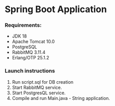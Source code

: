 # Spring Boot Application
### Requirements:
* JDK 18 
* Apache Tomcat 10.0
* PostgreSQL
* RabbitMQ 3.11.4
* Erlang/OTP 25.1.2
### Launch instructions
1. Run script.sql for DB creation
2. Start RabbitMQ service.
3. Start PostgresQL service.
4. Compile and run Main.java - String application.
